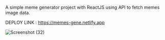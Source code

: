 A simple meme generator project with ReactJS using API to fetch memes image data.

DEPLOY LINK : https://memes-gene.netlify.app

![Screenshot (32)](https://github.com/anishsinhaa/meme-generator-with-react/assets/119957644/8d764769-8b60-4b48-8958-86f73c6dc229)


